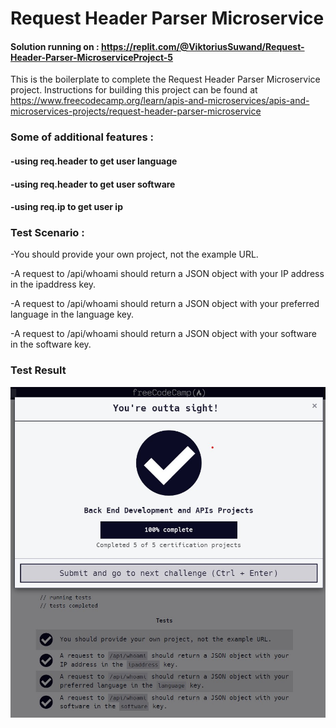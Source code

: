 # Request Header Parser Microservice
#### Solution running on : https://replit.com/@ViktoriusSuwand/Request-Header-Parser-MicroserviceProject-5

This is the boilerplate to complete the Request Header Parser Microservice project. Instructions for building this project can be found at https://www.freecodecamp.org/learn/apis-and-microservices/apis-and-microservices-projects/request-header-parser-microservice

###  Some of additional features :
#### -using req.header to get user language
#### -using req.header to get user software
#### -using req.ip to get user ip

### Test Scenario :

-You should provide your own project, not the example URL.

-A request to /api/whoami should return a JSON object with your IP address in the ipaddress key.

-A request to /api/whoami should return a JSON object with your preferred language in the language key.

-A request to /api/whoami should return a JSON object with your software in the software key.

### Test Result
![complete](complete.jpg)
